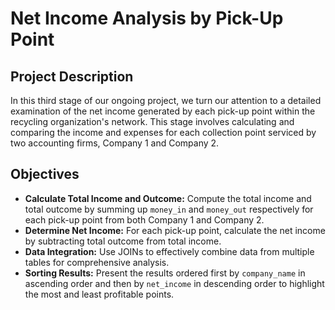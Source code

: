 # Net Income Analysis by Pick-Up Point

## Project Description

In this third stage of our ongoing project, we turn our attention to a detailed examination of the net income generated by each pick-up point within the recycling organization's network. This stage involves calculating and comparing the income and expenses for each collection point serviced by two accounting firms, Company 1 and Company 2.

## Objectives

- **Calculate Total Income and Outcome:** Compute the total income and total outcome by summing up `money_in` and `money_out` respectively for each pick-up point from both Company 1 and Company 2.
- **Determine Net Income:** For each pick-up point, calculate the net income by subtracting total outcome from total income.
- **Data Integration:** Use JOINs to effectively combine data from multiple tables for comprehensive analysis.
- **Sorting Results:** Present the results ordered first by `company_name` in ascending order and then by `net_income` in descending order to highlight the most and least profitable points.
